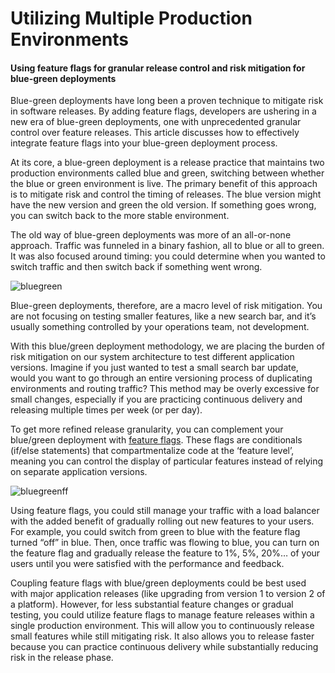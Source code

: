 # Utilizing Multiple Production Environments
#### Using feature flags for granular release control and risk mitigation for blue-green deployments

Blue-green deployments have long been a proven technique to mitigate risk in software releases. By adding feature flags, developers are ushering in a new era of blue-green deployments, one with unprecedented granular control over feature releases. This article discusses how to effectively integrate feature flags into your blue-green deployment process.

At its core, a blue-green deployment is a release practice that maintains two production environments called blue and green, switching between whether the blue or green environment is live. The primary benefit of this approach is to mitigate risk and control the timing of releases. The blue version might have the new version and green the old version. If something goes wrong, you can switch back to the more stable environment.

The old way of blue-green deployments was more of an all-or-none approach. Traffic was funneled in a binary fashion, all to blue or all to green. It was also focused around timing: you could determine when you wanted to switch traffic and then switch back if something went wrong.

![bluegreen](https://launchdarkly.com/images/guide/bluegreen.jpg "blue-green deployment")

Blue-green deployments, therefore, are a macro level of risk mitigation. You are not focusing on testing smaller features, like a new search bar, and it’s usually something controlled by your operations team, not development.

With this blue/green deployment methodology, we are placing the burden of risk mitigation on our system architecture to test different application versions. Imagine if you just wanted to test a small search bar update, would you want to go through an entire versioning process of duplicating environments and routing traffic? This method may be overly excessive for small changes, especially if you are practicing continuous delivery and releasing multiple times per week (or per day).

To get more refined release granularity, you can complement your blue/green deployment with [feature flags](http://blog.launchdarkly.com/feature-flag-driven-development/). These flags are conditionals (if/else statements) that compartmentalize code at the ‘feature level’, meaning you can control the display of particular features instead of relying on separate application versions.

![bluegreenff](https://launchdarkly.com/images/guide/bluegreenfeatureflags.jpg "blue-green feature flags")

Using feature flags, you could still manage your traffic with a load balancer with the added benefit of gradually rolling out new features to your users. For example, you could switch from green to blue with the feature flag turned “off” in blue. Then, once traffic was flowing to blue, you can turn on the feature flag and gradually release the feature to 1%, 5%, 20%… of your users until you were satisfied with the performance and feedback.

Coupling feature flags with blue/green deployments could be best used with major application releases (like upgrading from version 1 to version 2 of a platform). However, for less substantial feature changes or gradual testing, you could utilize feature flags to manage feature releases within a single production environment. This will allow you to continuously release small features while still mitigating risk. It also allows you to release faster because you can practice continuous delivery while substantially reducing risk in the release phase.

